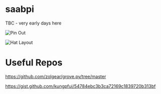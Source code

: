 # saabpi
TBC - very early days here

![Pin Out](https://www.raspberrypi.com/documentation/computers/images/GPIO-Pinout-Diagram-2.png)

![Hat Layout](https://media-cdn.seeedstudio.com/media/catalog/product/cache/bb49d3ec4ee05b6f018e93f896b8a25d/h/t/httpsstatics3.seeedstudio.comseeedfile2018-11bazaar975952_front.jpg)




# Useful Repos

https://github.com/zolgear/grove.py/tree/master

https://gist.github.com/kungpfui/54784ebc3b3ca72169c1839720b313bf


